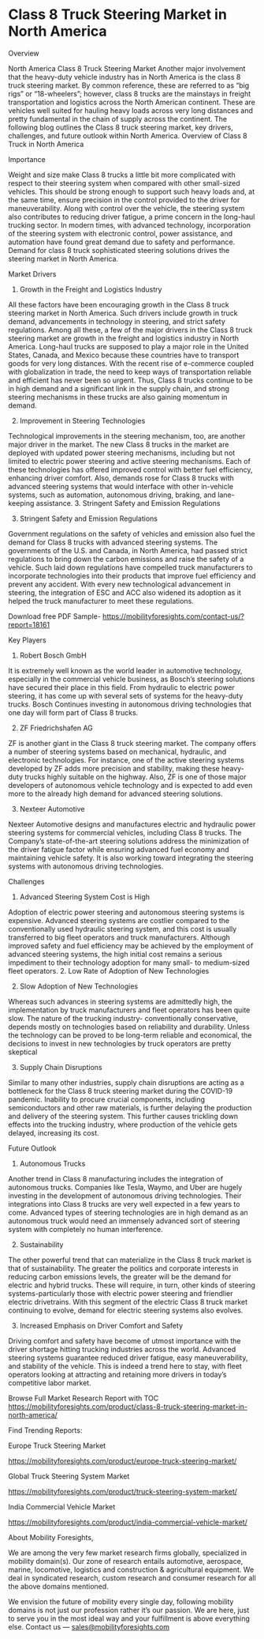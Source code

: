 # Class 8 Truck Steering Market in North America

Overview

North America Class 8 Truck Steering Market Another major involvement that the heavy-duty vehicle industry has in North America is the class 8 truck steering market. By common reference, these are referred to as “big rigs” or “18-wheelers”; however, class 8 trucks are the mainstays in freight transportation and logistics across the North American continent. These are vehicles well suited for hauling heavy loads across very long distances and pretty fundamental in the chain of supply across the continent. The following blog outlines the Class 8 truck steering market, key drivers, challenges, and future outlook within North America. Overview of Class 8 Truck in North America

Importance

Weight and size make Class 8 trucks a little bit more complicated with respect to their steering system when compared with other small-sized vehicles. This should be strong enough to support such heavy loads and, at the same time, ensure precision in the control provided to the driver for maneuverability. Along with control over the vehicle, the steering system also contributes to reducing driver fatigue, a prime concern in the long-haul trucking sector. In modern times, with advanced technology, incorporation of the steering system with electronic control, power assistance, and automation have found great demand due to safety and performance. Demand for class 8 truck sophisticated steering solutions drives the steering market in North America.

Market Drivers

1. Growth in the Freight and Logistics Industry

All these factors have been encouraging growth in the Class 8 truck steering market in North America. Such drivers include growth in truck demand, advancements in technology in steering, and strict safety regulations. Among all these, a few of the major drivers in the Class 8 truck steering market are growth in the freight and logistics industry in North America. Long-haul trucks are supposed to play a major role in the United States, Canada, and Mexico because these countries have to transport goods for very long distances. With the recent rise of e-commerce coupled with globalization in trade, the need to keep ways of transportation reliable and efficient has never been so urgent. Thus, Class 8 trucks continue to be in high demand and a significant link in the supply chain, and strong steering mechanisms in these trucks are also gaining momentum in demand.

2. Improvement in Steering Technologies

Technological improvements in the steering mechanism, too, are another major driver in the market. The new Class 8 trucks in the market are deployed with updated power steering mechanisms, including but not limited to electric power steering and active steering mechanisms. Each of these technologies has offered improved control with better fuel efficiency, enhancing driver comfort. Also, demands rose for Class 8 trucks with advanced steering systems that would interface with other in-vehicle systems, such as automation, autonomous driving, braking, and lane-keeping assistance. 3. Stringent Safety and Emission Regulations

3. Stringent Safety and Emission Regulations

Government regulations on the safety of vehicles and emission also fuel the demand for Class 8 trucks with advanced steering systems. The governments of the U.S. and Canada, in North America, had passed strict regulations to bring down the carbon emissions and raise the safety of a vehicle. Such laid down regulations have compelled truck manufacturers to incorporate technologies into their products that improve fuel efficiency and prevent any accident. With every new technological advancement in steering, the integration of ESC and ACC also widened its adoption as it helped the truck manufacturer to meet these regulations.

Download free PDF Sample- https://mobilityforesights.com/contact-us/?report=18161

Key Players

1. Robert Bosch GmbH

It is extremely well known as the world leader in automotive technology, especially in the commercial vehicle business, as Bosch’s steering solutions have secured their place in this field. From hydraulic to electric power steering, it has come up with several sets of systems for the heavy-duty trucks. Bosch Continues investing in autonomous driving technologies that one day will form part of Class 8 trucks.

2. ZF Friedrichshafen AG

ZF is another giant in the Class 8 truck steering market. The company offers a number of steering systems based on mechanical, hydraulic, and electronic technologies. For instance, one of the active steering systems developed by ZF adds more precision and stability, making these heavy-duty trucks highly suitable on the highway. Also, ZF is one of those major developers of autonomous vehicle technology and is expected to add even more to the already high demand for advanced steering solutions.

3. Nexteer Automotive

Nexteer Automotive designs and manufactures electric and hydraulic power steering systems for commercial vehicles, including Class 8 trucks. The Company’s state-of-the-art steering solutions address the minimization of the driver fatigue factor while ensuring advanced fuel economy and maintaining vehicle safety. It is also working toward integrating the steering systems with autonomous driving technologies.

Challenges

1. Advanced Steering System Cost is High

Adoption of electric power steering and autonomous steering systems is expensive. Advanced steering systems are costlier compared to the conventionally used hydraulic steering system, and this cost is usually transferred to big fleet operators and truck manufacturers. Although improved safety and fuel efficiency may be achieved by the employment of advanced steering systems, the high initial cost remains a serious impediment to their technology adoption for many small- to medium-sized fleet operators. 2. Low Rate of Adoption of New Technologies

2. Slow Adoption of New Technologies

Whereas such advances in steering systems are admittedly high, the implementation by truck manufacturers and fleet operators has been quite slow. The nature of the trucking industry- conventionally conservative, depends mostly on technologies based on reliability and durability. Unless the technology can be proved to be long-term reliable and economical, the decisions to invest in new technologies by truck operators are pretty skeptical

3. Supply Chain Disruptions

Similar to many other industries, supply chain disruptions are acting as a bottleneck for the Class 8 truck steering market during the COVID-19 pandemic. Inability to procure crucial components, including semiconductors and other raw materials, is further delaying the production and delivery of the steering system. This further causes trickling down effects into the trucking industry, where production of the vehicle gets delayed, increasing its cost.

Future Outlook

1. Autonomous Trucks

Another trend in Class 8 manufacturing includes the integration of autonomous trucks. Companies like Tesla, Waymo, and Uber are hugely investing in the development of autonomous driving technologies. Their integrations into Class 8 trucks are very well expected in a few years to come. Advanced types of steering technologies are in high demand as an autonomous truck would need an immensely advanced sort of steering system with completely no human interference.

2. Sustainability

The other powerful trend that can materialize in the Class 8 truck market is that of sustainability. The greater the politics and corporate interests in reducing carbon emissions levels, the greater will be the demand for electric and hybrid trucks. These will require, in turn, other kinds of steering systems-particularly those with electric power steering and friendlier electric drivetrains. With this segment of the electric Class 8 truck market continuing to evolve, demand for electric steering systems also evolves.

3. Increased Emphasis on Driver Comfort and Safety

Driving comfort and safety have become of utmost importance with the driver shortage hitting trucking industries across the world. Advanced steering systems guarantee reduced driver fatigue, easy maneuverability, and stability of the vehicle. This is indeed a trend here to stay, with fleet operators looking at attracting and retaining more drivers in today’s competitive labor market.

Browse Full Market Research Report with TOC https://mobilityforesights.com/product/class-8-truck-steering-market-in-north-america/

Find Trending Reports:

Europe Truck Steering Market

https://mobilityforesights.com/product/europe-truck-steering-market/

Global Truck Steering System Market

https://mobilityforesights.com/product/truck-steering-system-market/

India Commercial Vehicle Market

https://mobilityforesights.com/product/india-commercial-vehicle-market/

About Mobility Foresights,

We are among the very few market research firms globally, specialized in mobility domain(s). Our zone of research entails automotive, aerospace, marine, locomotive, logistics and construction & agricultural equipment. We deal in syndicated research, custom research and consumer research for all the above domains mentioned.

We envision the future of mobility every single day, following mobility domains is not just our profession rather it’s our passion. We are here, just to serve you in the most ideal way and your fulfillment is above everything else. Contact us — sales@mobilityforesights.com
